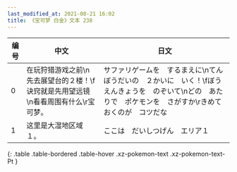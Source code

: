 ```yaml
---
last_modified_at: 2021-08-21 16:02
title: 《宝可梦 白金》文本 238
---
```

| 编号 | 中文 | 日文 |
| ---- | ---- | ---- |
| 0 | 在玩狩猎游戏之前\n先去展望台的２楼！\f诀窍就是先用望远镜\n看看周围有什么\r宝可梦。 | サファリゲームを　するまえに\nてんぼうだいの　２かいに　いく！\fぼうえんきょうを　のぞいて\nどの　あたりで　ポケモンを　さがすか\rきめておくのが　コツだな |
| 1 | 这里是大湿地区域１。 | ここは　だいしつげん　エリア１ |
{: .table .table-bordered .table-hover .xz-pokemon-text .xz-pokemon-text-Pt }